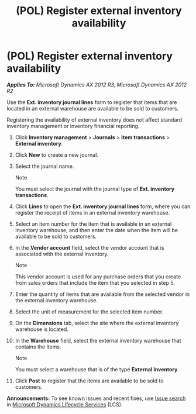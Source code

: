 ﻿---
title: (POL) Register external inventory availability
TOCTitle: (POL) Register external inventory availability
ms:assetid: 4f7f646b-49a6-4c58-a598-850b3b015483
ms:mtpsurl: https://technet.microsoft.com/en-us/library/JJ678200(v=AX.60)
ms:contentKeyID: 49386924
ms.date: 04/18/2014
mtps_version: v=AX.60
---

# (POL) Register external inventory availability 


_**Applies To:** Microsoft Dynamics AX 2012 R3, Microsoft Dynamics AX 2012 R2_

Use the **Ext. inventory journal lines** form to register that items that are located in an external warehouse are available to be sold to customers.

Registering the availability of external inventory does not affect standard inventory management or inventory financial reporting.

1.  Click **Inventory management** \> **Journals** \> **Item transactions** \> **External inventory**.

2.  Click **New** to create a new journal.

3.  Select the journal name.
    

    > [!NOTE]
    > <P>You must select the journal with the journal type of <STRONG>Ext. inventory transactions</STRONG>.</P>



4.  Click **Lines** to open the **Ext. inventory journal lines** form, where you can register the receipt of items in an external inventory warehouse.

5.  Select an item number for the item that is available in an external inventory warehouse, and then enter the date when the item will be available to be sold to customers.

6.  In the **Vendor account** field, select the vendor account that is associated with the external inventory.
    

    > [!NOTE]
    > <P>This vendor account is used for any purchase orders that you create from sales orders that include the item that you selected in step 5.</P>



7.  Enter the quantity of items that are available from the selected vendor in the external inventory warehouse.

8.  Select the unit of measurement for the selected item number.

9.  On the **Dimensions** tab, select the site where the external inventory warehouse is located.

10. In the **Warehouse** field, select the external inventory warehouse that contains the items.
    

    > [!NOTE]
    > <P>You must select a warehouse that is of the type <STRONG>External Inventory</STRONG>.</P>



11. Click **Post** to register that the items are available to be sold to customers.

  
**Announcements:** To see known issues and recent fixes, use [Issue search](http://go.microsoft.com/fwlink/?linkid=389258) in [Microsoft Dynamics Lifecycle Services](http://go.microsoft.com/fwlink/?linkid=306505) (LCS).

